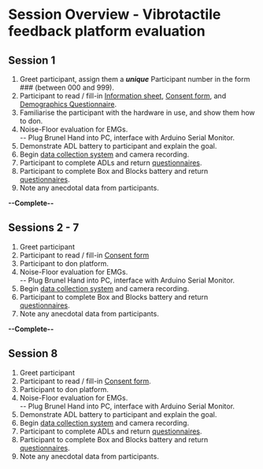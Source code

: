 # Session Overview - Vibrotactile feedback platform evaluation

## Session 1

1. Greet participant, assign them a ***unique*** Participant number in the form ### (between 000 and 999).
2. Participant to read / fill-in [Information sheet](Docs%20and%20Forms/AlexSmith%20Training%20ParticipantInfoSheet%20V1.1.docx), [Consent form](Docs%20and%20Forms/AlexSmith%20Training%20ConsentForm%20V1.1.docx), and [Demographics Questionnaire](Docs%20and%20Forms/AlexSmith%20Training%20DemographicsQuestionnaire%20V1.0.docx).
3. Familiarise the participant with the hardware in use, and show them how to don.
4. Noise-Floor evaluation for EMGs. <br />    -- Plug Brunel Hand into PC, interface with Arduino Serial Monitor.
5. Demonstrate ADL battery to participant and explain the goal.
6. Begin [data collection system](/DataGathering/main.py) and camera recording.
7. Participant to complete ADLs and return [questionnaires](Docs%20and%20Forms/AlexSmith%20Training%20QuestionnairesTLX%20V1.0.docx).
8. Participant to complete Box and Blocks battery and return [questionnaires](Docs%20and%20Forms/AlexSmith%20Training%20QuestionnairesTLX%20V1.0.docx).
9. Note any anecdotal data from participants.

**--Complete--**

## Sessions 2 - 7

1. Greet participant
2. Participant to read / fill-in [Consent form](Docs%20and%20Forms/AlexSmith%20Training%20ConsentForm%20V1.1.docx)
3. Participant to don platform.
4. Noise-Floor evaluation for EMGs. <br />    -- Plug Brunel Hand into PC, interface with Arduino Serial Monitor.
5. Begin [data collection system](/DataGathering/main.py) and camera recording.
6. Participant to complete Box and Blocks battery and return [questionnaires](Docs%20and%20Forms/AlexSmith%20Training%20QuestionnairesTLX%20V1.0.docx).
7. Note any anecdotal data from participants.

**--Complete--**

## Session 8

1. Greet participant
2. Participant to read / fill-in [Consent form](Docs%20and%20Forms/AlexSmith%20Training%20ConsentForm%20V1.1.docx).
3. Participant to don platform.
4. Noise-Floor evaluation for EMGs. <br />    -- Plug Brunel Hand into PC, interface with Arduino Serial Monitor.
5. Demonstrate ADL battery to participant and explain the goal.
6. Begin [data collection system](/DataGathering/main.py) and camera recording.
7. Participant to complete ADLs and return [questionnaires](Docs%20and%20Forms/AlexSmith%20Training%20QuestionnairesTLX%20V1.0.docx).
8. Participant to complete Box and Blocks battery and return [questionnaires](Docs%20and%20Forms/AlexSmith%20Training%20QuestionnairesTLX%20V1.0.docx).
9. Note any anecdotal data from participants.

